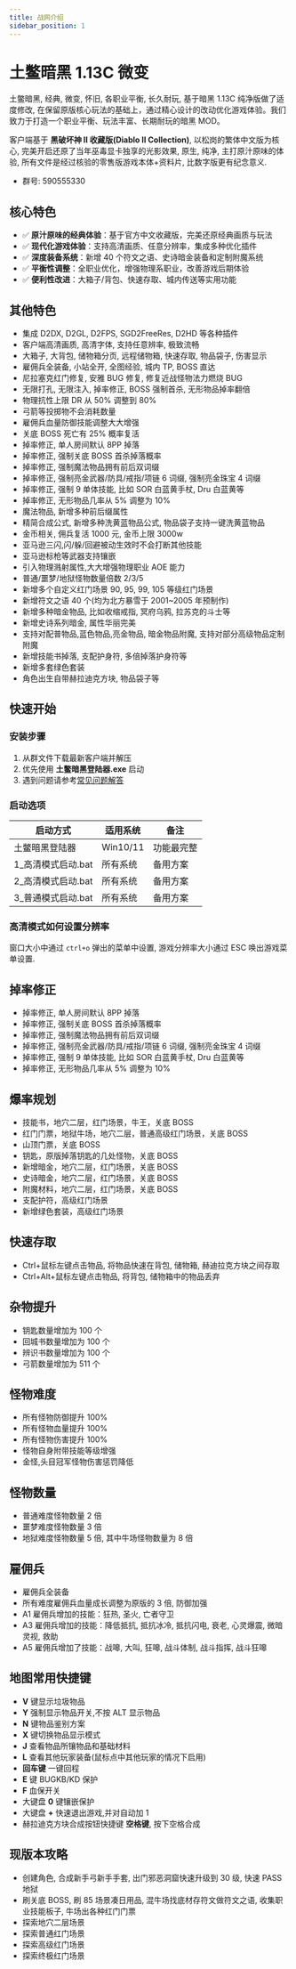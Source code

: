 ```yaml
---
title: 战网介绍
sidebar_position: 1
---
```


# 土鳖暗黑 1.13C 微变

土鳖暗黑, 经典, 微变, 怀旧, 各职业平衡, 长久耐玩, 基于暗黑 1.13C 纯净版做了适度修改, 在保留原版核心玩法的基础上，通过精心设计的改动优化游戏体验。我们致力于打造一个职业平衡、玩法丰富、长期耐玩的暗黑 MOD。

客户端基于 **黑破坏神 II 收藏版(Diablo II Collection)**, 以松岗的繁体中文版为核心, 完美开启还原了当年巫毒显卡独享的光影效果, 原生, 纯净, 主打原汁原味的体验, 所有文件是经过核验的零售版游戏本体+资料片, 比数字版更有纪念意义.

- 群号: 590555330

## 核心特色

- ✅ **原汁原味的经典体验**：基于官方中文收藏版，完美还原经典画质与玩法
- ✅ **现代化游戏体验**：支持高清画质、任意分辨率，集成多种优化插件
- ✅ **深度装备系统**：新增 40 个符文之语、史诗暗金装备和定制附魔系统
- ✅ **平衡性调整**：全职业优化，增强物理系职业，改善游戏后期体验
- ✅ **便利性改进**：大箱子/背包、快速存取、城内传送等实用功能

## 其他特色

- 集成 D2DX, D2GL, D2FPS, SGD2FreeRes, D2HD 等各种插件
- 客户端高清画质, 高清字体, 支持任意辨率, 极致流畅
- 大箱子, 大背包, 储物箱分页, 远程储物箱, 快速存取, 物品袋子, 伤害显示
- 雇佣兵全装备, 小站全开, 全图经验, 城内 TP, BOSS 直达
- 尼拉塞克红门修复, 安雅 BUG 修复, 修复近战怪物法力燃烧 BUG
- 无限打孔, 无限注入, 掉率修正, BOSS 强制首杀, 无形物品掉率翻倍
- 物理抗性上限 DR 从 50% 调整到 80%
- 弓箭等投掷物不会消耗数量
- 雇佣兵血量防御技能调整大大增强
- 关底 BOSS 死亡有 25% 概率复活
- 掉率修正, 单人房间默认 8PP 掉落
- 掉率修正, 强制关底 BOSS 首杀掉落概率
- 掉率修正, 强制魔法物品拥有前后双词缀
- 掉率修正, 强制亮金武器/防具/戒指/项链 6 词缀, 强制亮金珠宝 4 词缀
- 掉率修正, 强制 9 单体技能, 比如 SOR 白蓝黄手杖, Dru 白蓝黄等
- 掉率修正, 无形物品几率从 5% 调整为 10%
- 魔法物品, 新增多种前后缀属性
- 精简合成公式, 新增多种洗黄蓝物品公式, 物品袋子支持一键洗黄蓝物品
- 金币相关, 佣兵复活 1000 元, 金币上限 3000w
- 亚马逊三闪,闪/躲/回避被动生效时不会打断其他技能
- 亚马逊标枪等武器支持镶嵌
- 引入物理溅射属性,大大增强物理职业 AOE 能力
- 普通/噩梦/地狱怪物数量倍数 2/3/5
- 新增多个自定义红门场景 90, 95, 99, 105 等级红门场景
- 新增符文之语 40 个(均为北方暴雪于 2001~2005 年预制作)
- 新增多种暗金物品, 比如收缩戒指, 冥府乌鸦, 拉苏克的斗士等
- 新增史诗系列暗金, 属性华丽完美
- 支持对配普物品,蓝色物品,亮金物品, 暗金物品附魔, 支持对部分高级物品定制附魔
- 新增技能书掉落, 支配护身符, 多倍掉落护身符等
- 新增多套绿色套装
- 角色出生自带赫拉迪克方块, 物品袋子等

## 快速开始

### 安装步骤

1. 从群文件下载最新客户端并解压
2. 优先使用 **土鳖暗黑登陆器.exe** 启动
3. 遇到问题请参考[常见问题解答](4-questions.md)

### 启动选项

| 启动方式            | 适用系统 | 备注       |
| ------------------- | -------- | ---------- |
| 土鳖暗黑登陆器      | Win10/11 | 功能最完整 |
| 1\_高清模式启动.bat | 所有系统 | 备用方案   |
| 2\_高清模式启动.bat | 所有系统 | 备用方案   |
| 3\_普通模式启动.bat | 所有系统 | 备用方案   |

### 高清模式如何设置分辨率

窗口大小中通过 `ctrl+o` 弹出的菜单中设置, 游戏分辨率大小通过 ESC 唤出游戏菜单设置.

## 掉率修正

- 掉率修正, 单人房间默认 8PP 掉落
- 掉率修正, 强制关底 BOSS 首杀掉落概率
- 掉率修正, 强制魔法物品拥有前后双词缀
- 掉率修正, 强制亮金武器/防具/戒指/项链 6 词缀, 强制亮金珠宝 4 词缀
- 掉率修正, 强制 9 单体技能, 比如 SOR 白蓝黄手杖, Dru 白蓝黄等
- 掉率修正, 无形物品几率从 5% 调整为 10%

## 爆率规划

- 技能书，地穴二层，红门场景，牛王，关底 BOSS
- 红门门票，地狱牛场，地穴二层，普通高级红门场景，关底 BOSS
- 山顶门票，关底 BOSS
- 钥匙，原版掉落钥匙的几处怪物，关底 BOSS
- 新增暗金，地穴二层，红门场景，关底 BOSS
- 史诗暗金，地穴二层，红门场景，关底 BOSS
- 附魔材料，地穴二层，红门场景，关底 BOSS
- 支配护符，高级红门场景
- 新增绿色套装，高级红门场景

## 快速存取

- Ctrl+鼠标左键点击物品, 将物品快速在背包, 储物箱, 赫迪拉克方块之间存取
- Ctrl+Alt+鼠标左键点击物品, 将背包, 储物箱中的物品丢弃

## 杂物提升

- 钥匙数量增加为 100 个
- 回城书数量增加为 100 个
- 辨识书数量增加为 100 个
- 弓箭数量增加为 511 个

## 怪物难度

- 所有怪物防御提升 100%
- 所有怪物血量提升 100%
- 所有怪物伤害提升 100%
- 怪物自身附带技能等级增强
- 金怪,头目冠军怪物伤害惩罚降低

## 怪物数量

- 普通难度怪物数量 2 倍
- 噩梦难度怪物数量 3 倍
- 地狱难度怪物数量 5 倍, 其中牛场怪物数量为 8 倍

## 雇佣兵

- 雇佣兵全装备
- 所有难度雇佣兵血量成长调整为原版的 3 倍, 防御加强
- A1 雇佣兵增加的技能：狂热, 圣火, 亡者守卫
- A3 雇佣兵增加的技能：降低抵抗, 抵抗冰冷, 抵抗闪电, 衰老, 心灵爆震, 微暗灵视, 救助
- A5 雇佣兵增加了技能：战嗥, 大叫, 狂嗥, 战斗体制, 战斗指挥, 战斗狂嗥

## 地图常用快捷键

- **V** 键显示垃圾物品
- **Y** 强制显示物品开关,不按 ALT 显示物品
- **N** 键物品鉴别方案
- **X** 键切换物品显示模式
- **J** 查看物品所镶物品和基础材料
- **L** 查看其他玩家装备(鼠标点中其他玩家的情况下启用)
- **回车键** 一键回程
- **E** 键 BUGKB/KD 保护
- **F** 血保开关
- 大键盘 **0** 键镶嵌保护
- 大键盘 **+** 快速退出游戏,并对自动加 1
- 赫拉迪克方块合成按钮快捷键 **空格键**, 按下空格合成

## 现版本攻略

- 创建角色, 合成新手弓新手手套, 出门邪恶洞窟快速升级到 30 级, 快速 PASS 地狱
- 刷关底 BOSS, 刷 85 场景凑日用品, 混牛场找底材存符文做符文之语, 收集职业技能板子, 牛场出各种红门门票
- 探索地穴二层场景
- 探索普通红门场景
- 探索高级红门场景
- 探索终极红门场景
